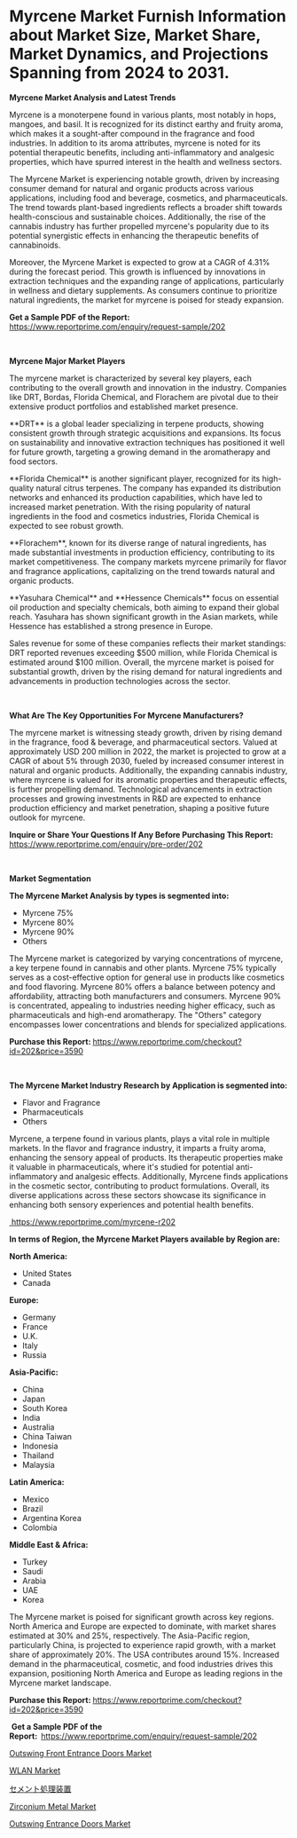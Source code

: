 <p><h1>Myrcene Market Furnish Information about Market Size, Market Share, Market Dynamics, and Projections Spanning from 2024 to 2031.</h1></p><p><strong>Myrcene Market Analysis and Latest Trends</strong></p>
<p><p>Myrcene is a monoterpene found in various plants, most notably in hops, mangoes, and basil. It is recognized for its distinct earthy and fruity aroma, which makes it a sought-after compound in the fragrance and food industries. In addition to its aroma attributes, myrcene is noted for its potential therapeutic benefits, including anti-inflammatory and analgesic properties, which have spurred interest in the health and wellness sectors.</p><p>The Myrcene Market is experiencing notable growth, driven by increasing consumer demand for natural and organic products across various applications, including food and beverage, cosmetics, and pharmaceuticals. The trend towards plant-based ingredients reflects a broader shift towards health-conscious and sustainable choices. Additionally, the rise of the cannabis industry has further propelled myrcene's popularity due to its potential synergistic effects in enhancing the therapeutic benefits of cannabinoids. </p><p>Moreover, the Myrcene Market is expected to grow at a CAGR of 4.31% during the forecast period. This growth is influenced by innovations in extraction techniques and the expanding range of applications, particularly in wellness and dietary supplements. As consumers continue to prioritize natural ingredients, the market for myrcene is poised for steady expansion.</p></p>
<p><strong>Get a Sample PDF of the Report:&nbsp;</strong> <a href="https://www.reportprime.com/enquiry/request-sample/202">https://www.reportprime.com/enquiry/request-sample/202</a></p>
<p>&nbsp;</p>
<p><strong>Myrcene Major Market Players</strong></p>
<p><p>The myrcene market is characterized by several key players, each contributing to the overall growth and innovation in the industry. Companies like DRT, Bordas, Florida Chemical, and Florachem are pivotal due to their extensive product portfolios and established market presence.</p><p>**DRT** is a global leader specializing in terpene products, showing consistent growth through strategic acquisitions and expansions. Its focus on sustainability and innovative extraction techniques has positioned it well for future growth, targeting a growing demand in the aromatherapy and food sectors.</p><p>**Florida Chemical** is another significant player, recognized for its high-quality natural citrus terpenes. The company has expanded its distribution networks and enhanced its production capabilities, which have led to increased market penetration. With the rising popularity of natural ingredients in the food and cosmetics industries, Florida Chemical is expected to see robust growth. </p><p>**Florachem**, known for its diverse range of natural ingredients, has made substantial investments in production efficiency, contributing to its market competitiveness. The company markets myrcene primarily for flavor and fragrance applications, capitalizing on the trend towards natural and organic products.</p><p>**Yasuhara Chemical** and **Hessence Chemicals** focus on essential oil production and specialty chemicals, both aiming to expand their global reach. Yasuhara has shown significant growth in the Asian markets, while Hessence has established a strong presence in Europe.</p><p>Sales revenue for some of these companies reflects their market standings: DRT reported revenues exceeding $500 million, while Florida Chemical is estimated around $100 million. Overall, the myrcene market is poised for substantial growth, driven by the rising demand for natural ingredients and advancements in production technologies across the sector.</p></p>
<p>&nbsp;</p>
<p><strong>What Are The Key Opportunities For Myrcene Manufacturers?</strong></p>
<p><p>The myrcene market is witnessing steady growth, driven by rising demand in the fragrance, food & beverage, and pharmaceutical sectors. Valued at approximately USD 200 million in 2022, the market is projected to grow at a CAGR of about 5% through 2030, fueled by increased consumer interest in natural and organic products. Additionally, the expanding cannabis industry, where myrcene is valued for its aromatic properties and therapeutic effects, is further propelling demand. Technological advancements in extraction processes and growing investments in R&D are expected to enhance production efficiency and market penetration, shaping a positive future outlook for myrcene.</p></p>
<p><strong>Inquire or Share Your Questions If Any Before Purchasing This Report:</strong> <a href="https://www.reportprime.com/enquiry/pre-order/202">https://www.reportprime.com/enquiry/pre-order/202</a></p>
<p>&nbsp;</p>
<p><strong>Market Segmentation</strong></p>
<p><strong>The Myrcene Market Analysis by types is segmented into:</strong></p>
<p><ul><li>Myrcene 75%</li><li>Myrcene 80%</li><li>Myrcene 90%</li><li>Others</li></ul></p>
<p><p>The Myrcene market is categorized by varying concentrations of myrcene, a key terpene found in cannabis and other plants. Myrcene 75% typically serves as a cost-effective option for general use in products like cosmetics and food flavoring. Myrcene 80% offers a balance between potency and affordability, attracting both manufacturers and consumers. Myrcene 90% is concentrated, appealing to industries needing higher efficacy, such as pharmaceuticals and high-end aromatherapy. The "Others" category encompasses lower concentrations and blends for specialized applications.</p></p>
<p><strong>Purchase this Report:&nbsp;</strong><a href="https://www.reportprime.com/checkout?id=202&price=3590">https://www.reportprime.com/checkout?id=202&price=3590</a></p>
<p>&nbsp;</p>
<p><strong>The Myrcene Market Industry Research by Application is segmented into:</strong></p>
<p><ul><li>Flavor and Fragrance</li><li>Pharmaceuticals</li><li>Others</li></ul></p>
<p><p>Myrcene, a terpene found in various plants, plays a vital role in multiple markets. In the flavor and fragrance industry, it imparts a fruity aroma, enhancing the sensory appeal of products. Its therapeutic properties make it valuable in pharmaceuticals, where it's studied for potential anti-inflammatory and analgesic effects. Additionally, Myrcene finds applications in the cosmetic sector, contributing to product formulations. Overall, its diverse applications across these sectors showcase its significance in enhancing both sensory experiences and potential health benefits.</p></p>
<p><a href="https://www.reportprime.com/myrcene-r202">&nbsp;https://www.reportprime.com/myrcene-r202</a></p>
<p><strong>In terms of Region, the Myrcene Market Players available by Region are:</strong></p>
<p>
    <p> <strong> North America: </strong>
        <ul>
            <li>United States</li>
            <li>Canada</li>
        </ul>
        </p> 
    <p> <strong> Europe: </strong>
        <ul>
            <li>Germany</li>
            <li>France</li>
            <li>U.K.</li>
            <li>Italy</li>
            <li>Russia</li>
        </ul>
        </p> 
    <p> <strong> Asia-Pacific: </strong>
        <ul>
            <li>China</li>
            <li>Japan</li>
            <li>South Korea</li>
            <li>India</li>
            <li>Australia</li>
            <li>China Taiwan</li>
            <li>Indonesia</li>
            <li>Thailand</li>
            <li>Malaysia</li>
        </ul>
        </p> 
    <p> <strong> Latin America: </strong>
        <ul>
            <li>Mexico</li>
            <li>Brazil</li>
            <li>Argentina Korea</li>
            <li>Colombia</li>
        </ul>
        </p> 
    <p> <strong> Middle East & Africa: </strong>
        <ul>
            <li>Turkey</li>
            <li>Saudi</li>
            <li>Arabia</li>
            <li>UAE</li>
            <li>Korea</li>
        </ul>
    </p>
    </p>
<p><p>The Myrcene market is poised for significant growth across key regions. North America and Europe are expected to dominate, with market shares estimated at 30% and 25%, respectively. The Asia-Pacific region, particularly China, is projected to experience rapid growth, with a market share of approximately 20%. The USA contributes around 15%. Increased demand in the pharmaceutical, cosmetic, and food industries drives this expansion, positioning North America and Europe as leading regions in the Myrcene market landscape.</p></p>
<p><strong>Purchase this Report: </strong><a href="https://www.reportprime.com/checkout?id=202&price=3590">https://www.reportprime.com/checkout?id=202&price=3590</a></p>
<p>&nbsp;<strong>Get a Sample PDF of the Report:&nbsp;&nbsp;</strong><a href="https://www.reportprime.com/enquiry/request-sample/202">https://www.reportprime.com/enquiry/request-sample/202</a></p>
<p><strong></strong></p>
<p><p><a href="https://www.linkedin.com/pulse/strategic-roadmap-success-global-outswing-front-entrance-doors-hobmc?trackingId=%2Fxe1etKRRGiOGcEmtfpgTg%3D%3D">Outswing Front Entrance Doors Market</a></p><p><a href="https://medium.com/@carint3krolak/wlan-industry-forecast-market-shifts-and-strategic-imperatives-2024-2031-dce408a40a6a">WLAN Market</a></p><p><a href="https://medium.com/@maudabbott7/%E3%82%BB%E3%83%A1%E3%83%B3%E3%83%88%E5%8A%A0%E5%B7%A5%E6%A9%9F%E5%99%A8%E3%81%AE%E5%B8%82%E5%A0%B4%E8%A6%8F%E6%A8%A1-%E6%88%90%E9%95%B7%E3%81%AE%E3%83%88%E3%83%AC%E3%83%B3%E3%83%89-%E7%B5%B1%E8%A8%88-%E4%BA%88%E6%B8%AC-2024%E5%B9%B4%E3%81%8B%E3%82%892031%E5%B9%B4%E3%81%BE%E3%81%A7-55409afee6f8">セメント処理装置</a></p><p><a href="https://github.com/indrystar/Market-Research-Report-List-4/blob/main/zirconium-metal-market.md">Zirconium Metal Market</a></p><p><a href="https://www.linkedin.com/pulse/market-forecast-global-outswing-entrance-doors-trends-impact-analysis-sdplc?trackingId=edtb6TA0TE2y3Hst0rlsXw%3D%3D">Outswing Entrance Doors Market</a></p></p>